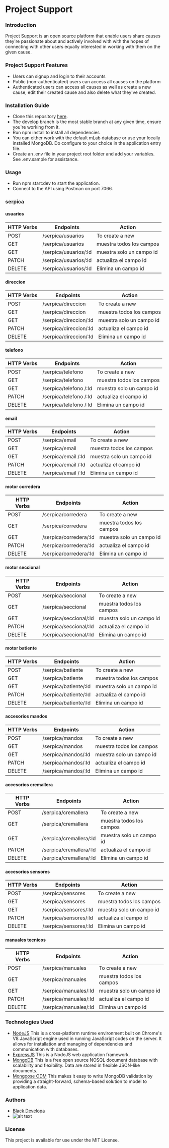 # Project Support
### Introduction
Project Support is an open source platform that enable users share causes they're passionate about and actively involved with with the hopes of connecting with other users equally interested in working with them on the given cause.
### Project Support Features
* Users can signup and login to their accounts
* Public (non-authenticated) users can access all causes on the platform
* Authenticated users can access all causes as well as create a new cause, edit their created cause and also delete what they've created.
### Installation Guide
* Clone this repository [here](https://github.com/blackdevelopa/ProjectSupport.git).
* The develop branch is the most stable branch at any given time, ensure you're working from it.
* Run npm install to install all dependencies
* You can either work with the default mLab database or use your locally installed MongoDB. Do configure to your choice in the application entry file.
* Create an .env file in your project root folder and add your variables. See .env.sample for assistance.
### Usage
* Run npm start:dev to start the application.
* Connect to the API using Postman on port 7066.
### serpica
#### usuarios
| HTTP Verbs | Endpoints | Action |
| --- | --- | --- |
| POST | /serpica/usuarios | To create a new |
| GET | /serpica/usuarios | muestra todos los campos|
| GET | /serpica/usuarios/:Id | muestra solo un campo id  |
| PATCH | /serpica/usuarios/:Id | actualiza el campo id|
| DELETE | /serpica/usuarios/:Id | Elimina un campo id |


#### direccion
| HTTP Verbs | Endpoints | Action |
| --- | --- | --- |
| POST | /serpica/direccion | To create a new |
| GET | /serpica/direccion | muestra todos los campos|
| GET | /serpica/direccion/:Id | muestra solo un campo id  |
| PATCH | /serpica/direccion/:Id | actualiza el campo id|
| DELETE | /serpica/direccion/:Id | Elimina un campo id |


#### telefono
| HTTP Verbs | Endpoints | Action |
| --- | --- | --- |
| POST | /serpica/telefono | To create a new |
| GET | /serpica/telefono  | muestra todos los campos|
| GET | /serpica/telefono /:Id | muestra solo un campo id  |
| PATCH | /serpica/telefono /:Id | actualiza el campo id|
| DELETE | /serpica/telefono /:Id | Elimina un campo id |


#### email
| HTTP Verbs | Endpoints | Action |
| --- | --- | --- |
| POST | /serpica/email | To create a new |
| GET | /serpica/email  | muestra todos los campos|
| GET | /serpica/email /:Id | muestra solo un campo id  |
| PATCH | /serpica/email /:Id | actualiza el campo id|
| DELETE | /serpica/email /:Id | Elimina un campo id |


#### motor corredera
| HTTP Verbs | Endpoints | Action |
| --- | --- | --- |
| POST | /serpica/corredera | To create a new  |
| GET | /serpica/corredera | muestra todos los campos |
| GET | /serpica/corredera/:Id | muestra solo un campo id |
| PATCH | /serpica/corredera/:Id | actualiza el campo id|
| DELETE | /serpica/corredera/:Id | Elimina un campo id  |


#### motor seccional 
| HTTP Verbs | Endpoints | Action |
| --- | --- | --- |
| POST | /serpica/seccional | To create a new  |
| GET | /serpica/seccional | muestra todos los campos  |
| GET | /serpica/seccional/:Id | muestra solo un campo id  |
| PATCH | /serpica/seccional/:Id | actualiza el campo id|
| DELETE | /serpica/seccional/:Id | Elimina un campo id |


#### motor batiente
| HTTP Verbs | Endpoints | Action |
| --- | --- | --- |
| POST | /serpica/batiente | To create a new |
| GET | /serpica/batiente | muestra todos los campos|
| GET | /serpica/batiente/:Id | muestra solo un campo id  |
| PATCH | /serpica/batiente/:Id | actualiza el campo id|
| DELETE | /serpica/batiente/:Id | Elimina un campo id |


#### accesorios mandos
| HTTP Verbs | Endpoints | Action |
| --- | --- | --- |
| POST | /serpica/mandos | To create a new |
| GET | /serpica/mandos | muestra todos los campos|
| GET | /serpica/mandos/:Id | muestra solo un campo id  |
| PATCH | /serpica/mandos/:Id | actualiza el campo id|
| DELETE | /serpica/mandos/:Id | Elimina un campo id |


#### accesorios cremallera
| HTTP Verbs | Endpoints | Action |
| --- | --- | --- |
| POST | /serpica/cremallera | To create a new |
| GET | /serpica/cremallera | muestra todos los campos|
| GET | /serpica/cremallera/:Id | muestra solo un campo id  |
| PATCH | /serpica/cremallera/:Id | actualiza el campo id|
| DELETE | /serpica/cremallera/:Id | Elimina un campo id |


#### accesorios sensores
| HTTP Verbs | Endpoints | Action |
| --- | --- | --- |
| POST | /serpica/sensores | To create a new |
| GET | /serpica/sensores | muestra todos los campos|
| GET | /serpica/sensores/:Id | muestra solo un campo id  |
| PATCH | /serpica/sensores/:Id | actualiza el campo id|
| DELETE | /serpica/sensores/:Id | Elimina un campo id |


#### manuales tecnicos
| HTTP Verbs | Endpoints | Action |
| --- | --- | --- |
| POST | /serpica/manuales | To create a new |
| GET | /serpica/manuales | muestra todos los campos|
| GET | /serpica/manuales/:Id | muestra solo un campo id  |
| PATCH | /serpica/manuales/:Id | actualiza el campo id|
| DELETE | /serpica/manuales/:Id | Elimina un campo id |

### Technologies Used
* [NodeJS](https://nodejs.org/) This is a cross-platform runtime environment built on Chrome's V8 JavaScript engine used in running JavaScript codes on the server. It allows for installation and managing of dependencies and communication with databases.
* [ExpressJS](https://www.expresjs.org/) This is a NodeJS web application framework.
* [MongoDB](https://www.mongodb.com/) This is a free open source NOSQL document database with scalability and flexibility. Data are stored in flexible JSON-like documents.
* [Mongoose ODM](https://mongoosejs.com/) This makes it easy to write MongoDB validation by providing a straight-forward, schema-based solution to model to application data.
### Authors
* [Black Developa](https://github.com/blackdevelopa)
* ![alt text](https://avatars0.githubusercontent.com/u/29962968?s=400&u=7753a408ed02e51f88a13a5d11014484bc4d80ee&v=4)
### License
This project is available for use under the MIT License.
